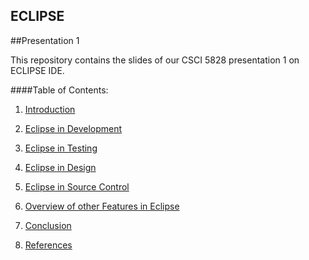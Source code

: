 ## ECLIPSE
##Presentation 1

This repository contains the slides of our CSCI 5828 presentation 1 on ECLIPSE IDE.

####Table of Contents:

1) [Introduction](https://github.com/pkdevaraj/Presentations/blob/gh-pages/Introduction.md)

2) [Eclipse in Development](https://github.com/pkdevaraj/Presentations/blob/gh-pages/EclipseDevelopment.md)

3) [Eclipse in Testing](https://github.com/pkdevaraj/Presentations/blob/gh-pages/EclipseTesting.md)

4) [Eclipse in Design](https://github.com/pkdevaraj/Presentations/blob/e3a182c0ff57ff5cb517f596c21f7ffe9888f0a3/EclipseDesign.md)

5) [Eclipse in Source Control](https://github.com/pkdevaraj/Presentations/blob/e3a182c0ff57ff5cb517f596c21f7ffe9888f0a3/EclipseSourceControl.md)

6) [Overview of other Features in Eclipse](https://github.com/pkdevaraj/Presentations/blob/gh-pages/EclipseFeatures.md)

7) [Conclusion](https://github.com/pkdevaraj/Presentations/blob/d3c076b65082282afd1a8017748a5264b6e81689/Conclusion.md)

5) [References](https://github.com/pkdevaraj/Presentations/blob/gh-pages/References.md)
